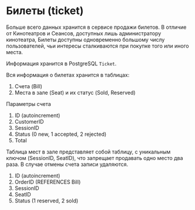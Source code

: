 # Билеты (ticket)

Больше всего данных хранится в сервисе продажи билетов. В отличие от 
Кинотеатров и Сеансов, доступных лишь администратору
кинотеатра, Билеты доступны одновременно большому числу пользователей, 
чьи интересы сталкиваются при покупке того или иного места.

Информация хранится в PostgreSQL `Ticket`.

Вся информация о билетах хранится в таблицах:
1. Счета (Bill)
2. Места в зале (Seat) и их статус (Sold, Reserved)

Параметры счета
1. ID (autoincrement)
2. CustomerID
3. SessionID
4. Status (0 new, 1 accepted, 2 rejected)
5. Total

Таблица мест в зале представляет собой таблицу, с уникальным ключом 
(SessionID, SeatID), что запрещает продавать одно место два раза.
В случае отмены счета записи удаляются.
1. ID (autoincrement)
2. OrderID (REFERENCES Bill)
3. SessionID
4. SeatID
5. Status (1 reserved, 2 sold)